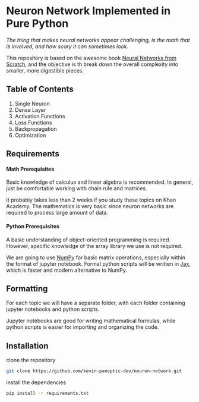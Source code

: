 # Neuron Network Implemented in Pure Python

_The thing that makes neural networks appear challenging, is the math that is involved, and how scary it can sometimes look._

This repository is based on the awesome book [Neural Networks from Scratch](https://nnfs.io/), and the objective is th break down the overall complexity into smaller, more digestible pieces.

## Table of Contents

1. Single Neuron
1. Dense Layer
1. Activation Functions
1. Loss Functions
1. Backpropagation
1. Optimization

## Requirements

#### Math Prerequisites

Basic knowledge of calculus and linear algebra is recommended. In general, just be comfortable working with chain rule and matrices.

It probably takes less than 2 weeks if you study these topics on Khan Academy. The mathematics is very basic since neuron networks are required to process large amount of data.

#### Python Prerequisites

A basic understanding of object-oriented programming is required. However, specific knowledge of the array library we use is not required.

We are going to use [NumPy](https://numpy.org/) for basic matrix operations, especially within the format of jupyter notebook. Formal python scripts will be written in [Jax](https://jax.readthedocs.io/en/latest/), which is faster and modern alternative to NumPy.

## Formatting

For each topic we will have a separate folder, with each folder containing jupyter notebooks and python scripts.

Jupyter notebooks are good for writing mathematical formulas, while python scripts is easier for importing and organizing the code.

## Installation

clone the repository

```zsh
git clone https://github.com/kevin-panoptic-dev/neuron-network.git
```

install the dependencies

```zsh
pip install -r requirements.txt
```
